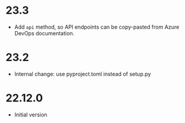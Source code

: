 # 23.3

- Add `api` method, so API endpoints can be copy-pasted from Azure DevOps documentation.

# 23.2

- Internal change: use pyproject.toml instead of setup.py

# 22.12.0

- Initial version
